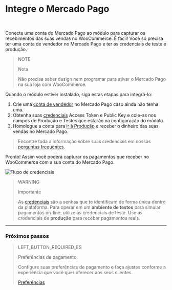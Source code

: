 # Integre o Mercado Pago
<br/>

Conecte uma conta do Mercado Pago ao módulo para capturar os recebimentos das suas vendas no WooCommerce.  É fácil! Você só precisa ter uma conta de vendedor no Mercado Pago e ter as credenciais de teste e produção.

> NOTE
>
> Nota
>
> Não precisa saber design nem programar para ativar o Mercado Pago na sua loja com WooCommerce. 

Quando o módulo estiver instalado, siga estas etapas para integrá-lo:

1. Crie uma [conta de vendedor](https://www.mercadopago[FAKER][URL][DOMAIN]/registration-company?confirmation_url=https%3A%2F%2Fwww.mercadopago[FAKER][URL][DOMAIN]%2Fcomo-cobrar) no Mercado Pago caso ainda não tenha uma.
2. Obtenha suas [credenciais]([FAKER][CREDENTIALS][URL]) Access Token e Public Key e cole-as nos campos de Produção e Testes que estarão na configuração do módulo.
3. Homologue a conta para [ir à Produção](https://www.mercadopago[FAKER][URL][DOMAIN]/developers/pt/guides/online-payments/checkout-api/goto-production) e receber o dinheiro das suas vendas no Mercado Pago.

> Encontre toda a informação sobre suas credenciais em nossas [perguntas frequentes](https://www.mercadopago[FAKER][URL][DOMAIN]/developers/pt/guides/resources/faqs/credentials).

Pronto! Assim você poderá capturar os pagamentos que receber no WooCommerce com a sua conta do Mercado Pago.

![Fluxo de credenciais](/images/woocomerce/br_woo_credenciales.gif)

> WARNING
>
> Importante
>
> As [credenciais](https://www.mercadopago[FAKER][URL][DOMAIN]/developers/pt/guides/resources/localization/credentials) são a senhas que te identificam de forma única dentro da plataforma. Para operar em um **ambiente de testes** para simular pagamentos on-line, utilize as credenciais de teste. Use as credenciais de **produção** para receber pagamentos reais.

---

### Próximos passos

> LEFT_BUTTON_REQUIRED_ES
>
> Preferências de pagamento
>
> Configure suas preferências de pagamento e faça ajustes conforme a experiência que você quer oferecer aos seus clientes.
>
>
> [Preferências](https://www.mercadopago[FAKER][URL][DOMAIN]/developers/pt/guides/plugins/woocommerce/preferences)

